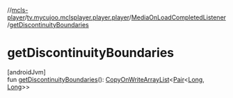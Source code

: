 //[mcls-player](../../../index.md)/[tv.mycujoo.mclsplayer.player.player](../index.md)/[MediaOnLoadCompletedListener](index.md)/[getDiscontinuityBoundaries](get-discontinuity-boundaries.md)

# getDiscontinuityBoundaries

[androidJvm]\
fun [getDiscontinuityBoundaries](get-discontinuity-boundaries.md)(): [CopyOnWriteArrayList](https://developer.android.com/reference/kotlin/java/util/concurrent/CopyOnWriteArrayList.html)&lt;[Pair](https://kotlinlang.org/api/latest/jvm/stdlib/kotlin/-pair/index.html)&lt;[Long](https://kotlinlang.org/api/latest/jvm/stdlib/kotlin/-long/index.html), [Long](https://kotlinlang.org/api/latest/jvm/stdlib/kotlin/-long/index.html)&gt;&gt;
